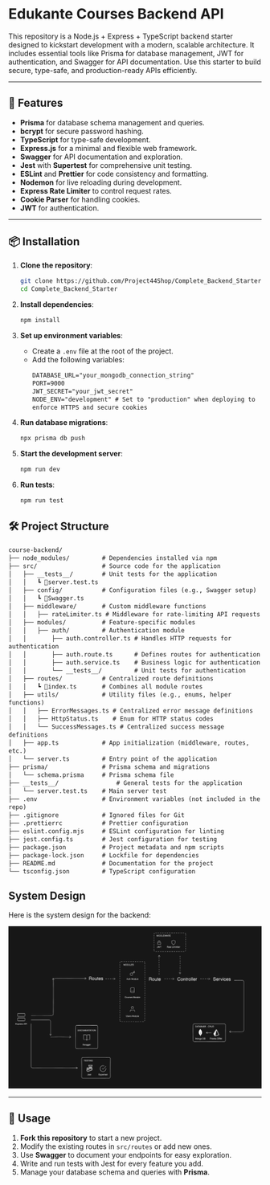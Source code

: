# Edukante Courses Backend API

This repository is a Node.js + Express + TypeScript backend starter designed to kickstart development with a modern, scalable architecture. It includes essential tools like Prisma for database management, JWT for authentication, and Swagger for API documentation. Use this starter to build secure, type-safe, and production-ready APIs efficiently.

---

## 🚀 Features

- **Prisma** for database schema management and queries.
- **bcrypt** for secure password hashing.
- **TypeScript** for type-safe development.
- **Express.js** for a minimal and flexible web framework.
- **Swagger** for API documentation and exploration.
- **Jest** with **Supertest** for comprehensive unit testing.
- **ESLint** and **Prettier** for code consistency and formatting.
- **Nodemon** for live reloading during development.
- **Express Rate Limiter** to control request rates.
- **Cookie Parser** for handling cookies.
- **JWT** for authentication.

---

## 📦 Installation

1. **Clone the repository**:

   ```bash
   git clone https://github.com/Project44Shop/Complete_Backend_Starter.git
   cd Complete_Backend_Starter
   ```

2. **Install dependencies**:

   ```bash
   npm install
   ```

3. **Set up environment variables**:

   - Create a `.env` file at the root of the project.
   - Add the following variables:
     ```env
     DATABASE_URL="your_mongodb_connection_string"
     PORT=9000
     JWT_SECRET="your_jwt_secret"
     NODE_ENV="development" # Set to "production" when deploying to enforce HTTPS and secure cookies
     ```

4. **Run database migrations**:

   ```bash
   npx prisma db push
   ```

5. **Start the development server**:

   ```bash
   npm run dev
   ```

6. **Run tests**:

   ```bash
   npm run test
   ```

## 🛠️ Project Structure

```
course-backend/
├── node_modules/         # Dependencies installed via npm
├── src/                  # Source code for the application
│   ├── __tests__/        # Unit tests for the application
│   │   ┗ 📜server.test.ts
│   ├── config/           # Configuration files (e.g., Swagger setup)
│   │   ┗ 📜Swagger.ts
│   ├── middleware/       # Custom middleware functions
│   │   ├── rateLimiter.ts # Middleware for rate-limiting API requests
│   ├── modules/          # Feature-specific modules
│   │   ├── auth/         # Authentication module
│   │       ├── auth.controller.ts # Handles HTTP requests for authentication
│   │       ├── auth.route.ts      # Defines routes for authentication
│   │       ├── auth.service.ts    # Business logic for authentication
│   │       └── __tests__/         # Unit tests for authentication
│   ├── routes/           # Centralized route definitions
│   │   ┗ 📜index.ts       # Combines all module routes
│   ├── utils/            # Utility files (e.g., enums, helper functions)
│   │   ├── ErrorMessages.ts # Centralized error message definitions
│   │   ├── HttpStatus.ts    # Enum for HTTP status codes
│   │   └── SuccessMessages.ts # Centralized success message definitions
│   ├── app.ts            # App initialization (middleware, routes, etc.)
│   └── server.ts         # Entry point of the application
├── prisma/               # Prisma schema and migrations
│   └── schema.prisma     # Prisma schema file
├── __tests__/                # General tests for the application
│   └── server.test.ts    # Main server test
├── .env                  # Environment variables (not included in the repo)
├── .gitignore            # Ignored files for Git
├── .prettierrc           # Prettier configuration
├── eslint.config.mjs     # ESLint configuration for linting
├── jest.config.ts        # Jest configuration for testing
├── package.json          # Project metadata and npm scripts
├── package-lock.json     # Lockfile for dependencies
├── README.md             # Documentation for the project
└── tsconfig.json         # TypeScript configuration

```

## System Design

Here is the system design for the backend:

![System Design](./assets/system-design.png)

---

## 🔧 Usage

1. **Fork this repository** to start a new project.
2. Modify the existing routes in `src/routes` or add new ones.
3. Use **Swagger** to document your endpoints for easy exploration.
4. Write and run tests with Jest for every feature you add.
5. Manage your database schema and queries with **Prisma**.
